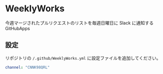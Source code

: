 # WeeklyWorks
今週マージされたプルリクエストのリストを毎週日曜日に Slack に通知する GitHubApps

## 設定
リポジトリの `/.github/WeeklyWorks.yml` に設定ファイルを追加してください。

```yml
channel: "CNNK98QRL"

```
